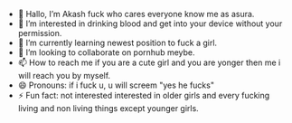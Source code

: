 - 👋 Hallo, I’m Akash fuck who cares everyone know me as asura.
- 👀 I’m interested in drinking blood and get into your device without your permission.
- 🌱 I’m currently learning newest position to fuck a girl.
- 💞️ I’m looking to collaborate on pornhub meybe.
- 📫 How to reach me if you are a cute girl and you are yonger then me i will reach you by myself.
- 😄 Pronouns: if i fuck u, u will screem "yes he fucks"
- ⚡ Fun fact: not interested interested in older girls and every fucking living and non living things except younger girls.

<!---
mr-akash-the-asura/mr-akash-the-asura is a ✨ special ✨ repository because its `README.md` (this file) appears on your GitHub profile.
You can click the Preview link to take a look at your changes.
--->
